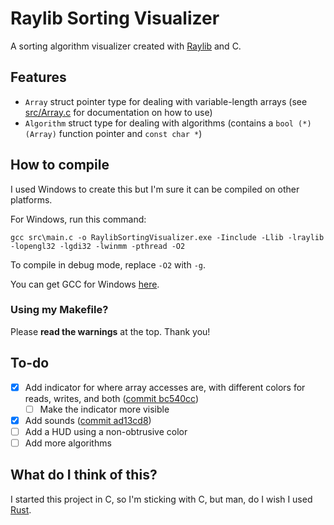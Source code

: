 Raylib Sorting Visualizer
===
A sorting algorithm visualizer created with [Raylib](https://github.com/raysan5/raylib) and C.

## Features

- `Array` struct pointer type for dealing with variable-length arrays (see [src/Array.c](src/Array.c) for documentation on how to use)
- `Algorithm` struct type for dealing with algorithms (contains a `bool (*)(Array)` function pointer and `const char *`)

## How to compile

I used Windows to create this but I'm sure it can be compiled on other platforms.

For Windows, run this command:
```
gcc src\main.c -o RaylibSortingVisualizer.exe -Iinclude -Llib -lraylib -lopengl32 -lgdi32 -lwinmm -pthread -O2
```
To compile in debug mode, replace `-O2` with `-g`.

You can get GCC for Windows [here](https://www.mingw-w64.org/).

### Using my Makefile?

Please **read the warnings** at the top. Thank you!

## To-do

- [X] Add indicator for where array accesses are, with different colors for reads, writes, and both ([commit bc540cc](https://github.com/wmpowell8/RaylibSortingVisualizer/commit/bc540cc1ceae5de769dd40eda9566bbea58ca124))
  - [ ] Make the indicator more visible
- [X] Add sounds ([commit ad13cd8](https://github.com/wmpowell8/RaylibSortingVisualizer/commit/ad13cd830af638f578367f0773e4142bc5ea66d0))
- [ ] Add a HUD using a non-obtrusive color
- [ ] Add more algorithms

## What do I think of this?

I started this project in C, so I'm sticking with C, but man, do I wish I used [Rust](https://github.com/rust-lang/rust).
